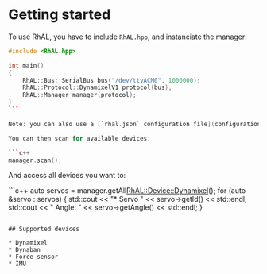 # Getting started

To use RhAL, you have to include `RhAL.hpp`, and instanciate
the manager:

```c++
#include <RhAL.hpp>

int main()
{
    RhAL::Bus::SerialBus bus("/dev/ttyACM0", 1000000);
    RhAL::Protocol::DynamixelV1 protocol(bus);
    RhAL::Manager manager(protocol);
}
``̀`

Note: you can also use a [`rhal.json` configuration file](configuration.md)

You can then scan for available devices:

``̀`c++
manager.scan();
```

And access all devices you want to:

`̀``c++
auto servos = manager.getAll<RhAL::Device::Dynamixel>();
for (auto &servo : servos) {
    std::cout << "* Servo " << servo->getId() << std::endl;
    std::cout << "  Angle: " << servo->getAngle() << std::endl;
}
```

## Supported devices

* Dynamixel
* Dynaban
* Force sensor
* IMU

